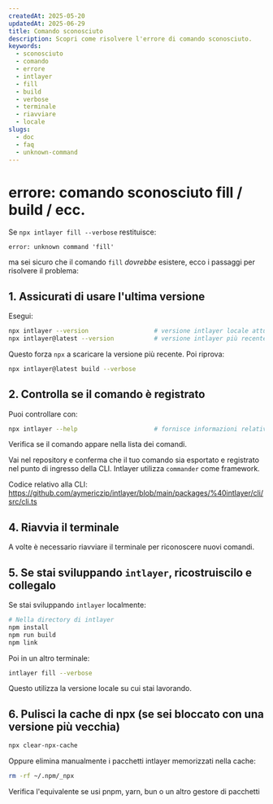 ```yaml
---
createdAt: 2025-05-20
updatedAt: 2025-06-29
title: Comando sconosciuto
description: Scopri come risolvere l'errore di comando sconosciuto.
keywords:
  - sconosciuto
  - comando
  - errore
  - intlayer
  - fill
  - build
  - verbose
  - terminale
  - riavviare
  - locale
slugs:
  - doc
  - faq
  - unknown-command
---
```


# errore: comando sconosciuto fill / build / ecc.

Se `npx intlayer fill --verbose` restituisce:

```
error: unknown command 'fill'
```

ma sei sicuro che il comando `fill` _dovrebbe_ esistere, ecco i passaggi per risolvere il problema:

## 1. **Assicurati di usare l'ultima versione**

Esegui:

```bash
npx intlayer --version                  # versione intlayer locale attuale
npx intlayer@latest --version           # versione intlayer più recente disponibile
```

Questo forza `npx` a scaricare la versione più recente. Poi riprova:

```bash
npx intlayer@latest build --verbose
```

## 2. **Controlla se il comando è registrato**

Puoi controllare con:

```bash
npx intlayer --help                     # fornisce informazioni relative ai comandi
```

Verifica se il comando appare nella lista dei comandi.

Vai nel repository e conferma che il tuo comando sia esportato e registrato nel punto di ingresso della CLI. Intlayer utilizza `commander` come framework.

Codice relativo alla CLI:
https://github.com/aymericzip/intlayer/blob/main/packages/%40intlayer/cli/src/cli.ts

## 4. **Riavvia il terminale**

A volte è necessario riavviare il terminale per riconoscere nuovi comandi.

## 5. **Se stai sviluppando `intlayer`, ricostruiscilo e collegalo**

Se stai sviluppando `intlayer` localmente:

```bash
# Nella directory di intlayer
npm install
npm run build
npm link
```

Poi in un altro terminale:

```bash
intlayer fill --verbose
```

Questo utilizza la versione locale su cui stai lavorando.

## 6. **Pulisci la cache di npx (se sei bloccato con una versione più vecchia)**

```bash
npx clear-npx-cache
```

Oppure elimina manualmente i pacchetti intlayer memorizzati nella cache:

```bash
rm -rf ~/.npm/_npx
```

Verifica l'equivalente se usi pnpm, yarn, bun o un altro gestore di pacchetti

